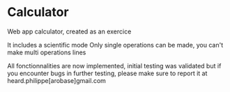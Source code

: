 # Calculator
Web app calculator, created as an exercice

It includes a scientific mode
Only single operations can be made, you can't make multi operations lines

All fonctionnalities are now implemented, initial testing was validated but if you encounter bugs in further testing,
please make sure to report it at heard.philippe[arobase]gmail.com
